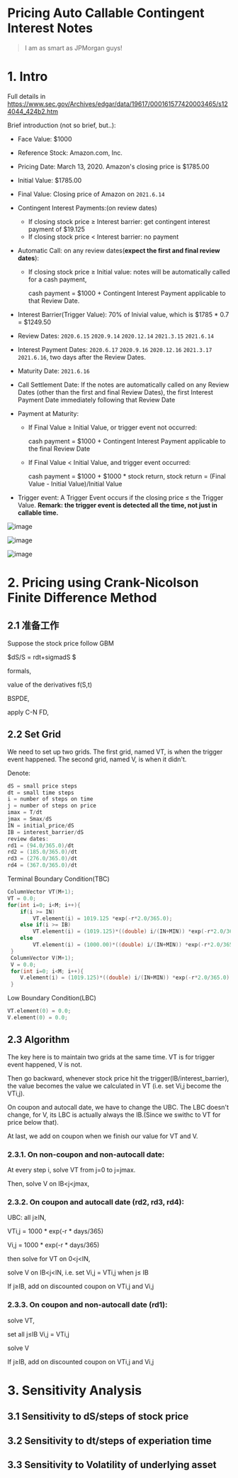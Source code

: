 Pricing Auto Callable Contingent Interest Notes
====

> I am as smart as JPMorgan guys!

# 1. Intro 

Full details in https://www.sec.gov/Archives/edgar/data/19617/000161577420003465/s124044_424b2.htm

Brief introduction (not so brief, but..):

* Face Value: $1000
* Reference Stock: Amazon.com, Inc.
* Pricing Date: March 13, 2020. Amazon's closing price is $1785.00
* Initial Value: $1785.00
* Final Value: Closing price of Amazon on `2021.6.14`
* Contingent Interest Payments:(on review dates)
  * If closing stock price ≥ Interest barrier: get contingent interest payment of $19.125
  * If closing stock price < Interest barrier: no payment
  
* Automatic Call: 
on any review dates(**expect the first and final review dates**):
  * If closing stock price ≥ Initial value: notes will be automatically called for a cash payment, 
  
    cash payment = $1000 + Contingent Interest Payment applicable to that Review Date.
* Interest Barrier(Trigger Value): 70% of Inivial value, which is $1785 * 0.7 = $1249.50
* Review Dates:           `2020.6.15` `2020.9.14` `2020.12.14` `2021.3.15` `2021.6.14`
* Interest Payment Dates:  `2020.6.17` `2020.9.16` `2020.12.16` `2021.3.17` `2021.6.16`, two days after the Review Dates.
* Maturity Date:          `2021.6.16`
* Call Settlement Date: If the notes are automatically called on any Review Dates (other than the first and final Review Dates), the first Interest Payment Date immediately following that Review Date

 
* Payment at Maturity: 
  * If Final Value ≥ Initial Value, or trigger event not occurred:
  
    cash payment = $1000 + Contingent Interest Payment applicable to the final Review Date
 
  * If Final Value < Initial Value, and trigger event occurred: 
    
    cash payment = $1000 + $1000 * stock return, stock return = (Final Value - Initial Value)/Initial Value

* Trigger event: A Trigger Event occurs if the closing price ≤ the Trigger Value. **Remark: the trigger event is detected all the time, not just in callable time.**


  
![image](https://github.com/jieqian2/Numerical-Methods-in-Finance/blob/master/IMG/figure1.png)

![image](https://github.com/jieqian2/Numerical-Methods-in-Finance/blob/master/IMG/figure2.png)

![image](https://github.com/jieqian2/Numerical-Methods-in-Finance/blob/master/IMG/figure3.png)


# 2. Pricing using Crank-Nicolson Finite Difference Method 

## 2.1 准备工作

Suppose the stock price follow GBM

$dS/S = rdt+sigmadS $

formals,

value of the derivatives f(S,t)

BSPDE,

apply C-N FD,



## 2.2 Set Grid


We need to set up two grids. The first grid, named VT, is when the trigger event happened. The second grid, named V, is when it didn't. 

Denote:
```cpp
dS = small price steps
dt = small time steps
i = number of steps on time
j = number of steps on price
imax = T/dt
jmax = Smax/dS
IN = initial_price/dS
IB = interest_barrier/dS
review dates:
rd1 = (94.0/365.0)/dt
rd2 = (185.0/365.0)/dt
rd3 = (276.0/365.0)/dt
rd4 = (367.0/365.0)/dt
```
Terminal Boundary Condition(TBC)
```cpp
ColumnVector VT(M+1);
VT = 0.0;
for(int i=0; i<M; i++){
    if(i >= IN)
        VT.element(i) = 1019.125 *exp(-r*2.0/365.0);
    else if(i >= IB)
        VT.element(i) = (1019.125)*((double) i/(IN+MIN)) *exp(-r*2.0/365.0);
    else
        VT.element(i) = (1000.00)*((double) i/(IN+MIN)) *exp(-r*2.0/365.0);    
 }
 ColumnVector V(M+1);
 V = 0.0;
 for(int i=0; i<M; i++){
    V.element(i) = (1019.125)*((double) i/(IN+MIN)) *exp(-r*2.0/365.0);
 }
```
Low Boundary Condition(LBC)
```cpp
VT.element(0) = 0.0;
V.element(0) = 0.0;
```



## 2.3 Algorithm

The key here is to maintain two grids at the same time. VT is for trigger event happened, V is not. 

Then go backward, whenever stock price hit the trigger(IB/interest_barrier), the value becomes the value we calculated in VT 
(i.e. set Vi,j become the VTi,j).

On coupon and autocall date, we have to change the UBC. The LBC doesn't change, for V, its LBC is actually always the IB.(Since we swithc to VT for price below that).

At last, we add on coupon when we finish our value for VT and V.


### 2.3.1. On non-coupon and non-autocall date:

At every step i, solve VT from j=0 to j=jmax.

Then, solve V on IB<j<jmax, 


### 2.3.2. On coupon and autocall date (rd2, rd3, rd4):

UBC: all j≥IN,

VTi,j = 1000 * exp(-r * days/365) 

Vi,j = 1000 * exp(-r * days/365) 

then solve for VT on 0<j<IN, 

solve V on IB<j<IN, i.e. set Vi,j = VTi,j when j≤ IB 

If j≥IB, add on discounted coupon on VTi,j and Vi,j


### 2.3.3. On coupon and non-autocall date (rd1):

solve VT,

set all j≤IB  Vi,j = VTi,j

solve V

If j≥IB, add on discounted coupon on VTi,j and Vi,j


# 3. Sensitivity Analysis

## 3.1 Sensitivity to dS/steps of stock price

## 3.2 Sensitivity to dt/steps of experiation time

## 3.3 Sensitivity to Volatility of underlying asset 






